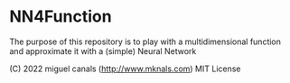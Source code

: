 # NN4Function

The purpose of this repository is to play with a multidimensional function
and approximate it with a (simple) Neural Network



(C) 2022 miguel canals (http://www.mknals.com) MIT License 
